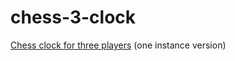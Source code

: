 # chess-3-clock
[Chess clock for three players](https://leonidovcharenko.github.io/chess-3-clock/clock) (one instance version)

